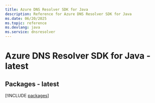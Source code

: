 ```yaml
---
title: Azure DNS Resolver SDK for Java
description: Reference for Azure DNS Resolver SDK for Java
ms.date: 06/20/2025
ms.topic: reference
ms.devlang: java
ms.service: dnsresolver
---
```

# Azure DNS Resolver SDK for Java - latest
## Packages - latest
[!INCLUDE [packages](dns-resolver-index.md)]